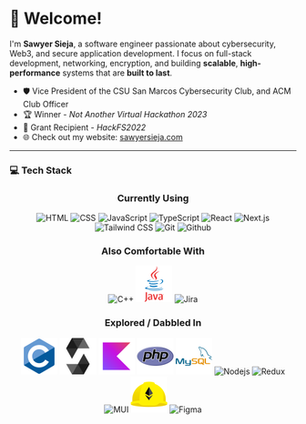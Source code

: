 # 👋 Welcome! 

I'm **Sawyer Sieja**, a software engineer passionate about cybersecurity, Web3, and secure application development. I focus on full-stack development, networking, encryption, and building **scalable**, **high-performance** systems that are **built to last**.

- 🛡️ Vice President of the CSU San Marcos Cybersecurity Club, and ACM Club Officer
- 🏆 Winner - *Not Another Virtual Hackathon 2023*
- 🏅 Grant Recipient - *HackFS2022*
- 🌐 Check out my website: [sawyersieja.com](https://sawyersieja.com)

---

### 💻 Tech Stack

<div align="center">

### **Currently Using**

<img src="https://cdn.jsdelivr.net/gh/devicons/devicon/icons/html5/html5-plain-wordmark.svg" alt="HTML" width="64" height="64" />
<img src="https://cdn.jsdelivr.net/gh/devicons/devicon/icons/css3/css3-plain-wordmark.svg" alt="CSS" width="64" height="64" />
<img src="https://cdn.jsdelivr.net/gh/devicons/devicon/icons/javascript/javascript-original.svg" alt="JavaScript" width="64" height="64" />
<img src="https://cdn.jsdelivr.net/gh/devicons/devicon@latest/icons/typescript/typescript-original.svg" alt="TypeScript" width="64" height="64" />
<img src="https://cdn.jsdelivr.net/gh/devicons/devicon/icons/react/react-original.svg" alt="React" width="64" height="64" />
<img src="https://cdn.jsdelivr.net/gh/devicons/devicon@latest/icons/nextjs/nextjs-original.svg" alt="Next.js" width="64" height="64" />
<img src="https://cdn.jsdelivr.net/gh/devicons/devicon@latest/icons/tailwindcss/tailwindcss-original-wordmark.svg" alt="Tailwind CSS" width="64" height="64" /> <img src="https://cdn.jsdelivr.net/gh/devicons/devicon/icons/git/git-plain-wordmark.svg" alt="Git" width="64" height="64" />
<img src="https://cdn.jsdelivr.net/gh/devicons/devicon/icons/github/github-original-wordmark.svg" alt="Github" width="64" height="64" />


### **Also Comfortable With**

<img src="https://cdn.jsdelivr.net/gh/devicons/devicon/icons/cplusplus/cplusplus-original.svg" alt="C++" width="64" height="64"/>
<img src="https://raw.githubusercontent.com/devicons/devicon/6910f0503efdd315c8f9b858234310c06e04d9c0/icons/java/java-original-wordmark.svg" alt="Java" width="64" height="64"/>
<img src="https://cdn.jsdelivr.net/gh/devicons/devicon/icons/jira/jira-original-wordmark.svg" alt="Jira" width="64" height="64" />



### **Explored / Dabbled In**

<img src="https://raw.githubusercontent.com/devicons/devicon/6910f0503efdd315c8f9b858234310c06e04d9c0/icons/c/c-original.svg" alt="C" width="64" height="64"/>
<img src="https://raw.githubusercontent.com/devicons/devicon/6910f0503efdd315c8f9b858234310c06e04d9c0/icons/solidity/solidity-original.svg" alt="Solidity" width="64" height="64" />
<img src="https://raw.githubusercontent.com/devicons/devicon/6910f0503efdd315c8f9b858234310c06e04d9c0/icons/kotlin/kotlin-original.svg" alt="Kotlin" width="64" height="64"/>
<img src="https://raw.githubusercontent.com/devicons/devicon/ca28c779441053191ff11710fe24a9e6c23690d6/icons/php/php-original.svg" alt="php" width="64" height="64"/>
<img src="https://raw.githubusercontent.com/devicons/devicon/ca28c779441053191ff11710fe24a9e6c23690d6/icons/mysql/mysql-original-wordmark.svg" alt="MySQL" width="64" height="64"/>
<img src="https://cdn.jsdelivr.net/gh/devicons/devicon/icons/nodejs/nodejs-original-wordmark.svg" alt="Nodejs" width="64" height="64" />
<img src="https://cdn.jsdelivr.net/gh/devicons/devicon/icons/redux/redux-original.svg" alt="Redux" width="64" height="64" />
<img src="https://cdn.jsdelivr.net/gh/devicons/devicon/icons/materialui/materialui-original.svg" alt="MUI" width="64" height="64" />
<img src="https://raw.githubusercontent.com/devicons/devicon/6910f0503efdd315c8f9b858234310c06e04d9c0/icons/hardhat/hardhat-original.svg" alt="Hardhat" width="64" height="64"/>
<img src="https://cdn.jsdelivr.net/gh/devicons/devicon/icons/figma/figma-original.svg" alt="Figma" width="64" height="64" />   

</div>
